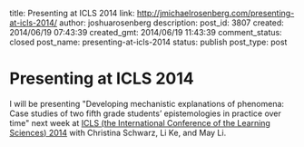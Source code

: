 title: Presenting at ICLS 2014
link: http://jmichaelrosenberg.com/presenting-at-icls-2014/
author: joshuarosenberg
description: 
post_id: 3807
created: 2014/06/19 07:43:39
created_gmt: 2014/06/19 11:43:39
comment_status: closed
post_name: presenting-at-icls-2014
status: publish
post_type: post

# Presenting at ICLS 2014

I will be presenting "Developing mechanistic explanations of phenomena: Case studies of two fifth grade students’ epistemologies in practice over time" next week at [ICLS (the International Conference of the Learning Sciences) 2014](http://www.isls.org/icls2014/) with Christina Schwarz, Li Ke, and May Li.